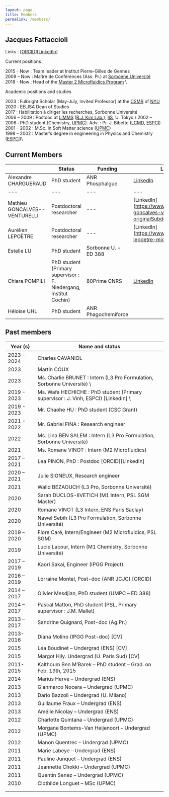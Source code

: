 ```yaml
---
layout: page
title: Members
permalink: /members/
---
```


## Jacques Fattaccioli

Links : [[ORCID](https://orcid.org/0000-0002-0095-2576)][[LinkedIn](https://www.linkedin.com/in/jacquesfattaccioli/)]

Current positions : 

2015 - Now : Team leader at Institut Pierre-Gilles de Gennes \
2009 – Now : Maître de Conférences (Ass. Pr.) at [Sorbonne Université](http://www.sorbonne-universite.fr/) \
2018 - Now : Head of the [Master 2 Microfluidics Program](https://microfluidics-master.fr/) \

Academic positions and studies

2023 : Fulbright Scholar (May-July, Invited Professor) at the [CSMR](https://as.nyu.edu/research-centers/csmr.html) of [NYU](http://www.nyu.edu) \
2020 : EELISA Dean of Studies \
2017 : Habilitation à diriger les recherches, Sorbonne Université  \
2006 – 2009 : Postdoc at [LIMMS](http://limmshp.iis.u-tokyo.ac.jp/) ([B.J. Kim Lab.](http://www.kimlab.iis.u-tokyo.ac.jp/english/index.html)), [IIS](http://iis.u-tokyo.ac.jp/), U. Tokyo  \\
2002 – 2006 : PhD student (Chemistry, [UPMC](http://www.upmc.fr/)). Adv. : Pr. J. Bibette ([LCMD](https://www.lcmd.espci.fr/), [ESPCI](http://www.espci.fr/)) \
2001 – 2002 : M.Sc. in Soft Matter science ([UPMC](http://www.upmc.fr/)) \
1998 – 2002 : Master’s degree in engineering in Physics and Chemistry ([ESPCI](http://www.espci.fr/))\

## Current Members

|  | Status | Funding | LinkedIn Profile  |
|---|---|---|---|
|Alexandre CHARGUERAUD| PhD student | ANR Phosphalgue |[LinkedIn](https://www.linkedin.com/in/alexandre-chargueraud-1018721a5/)|
|---|---|---|---|
|Mathieu GONCALVES--VENTURELLI | Postdoctoral researcher |---| [LinkedIn](https://www.linkedin.com/in/mathieu-goncalves-venturelli/?originalSubdomain=fr|
|Aurélien LEPOËTRE | Postdoctoral researcher |---| [LinkedIn](https://www.linkedin.com/in/aurelien-lepoetre-microfluidics/|
| Estelle LU | PhD student | Sorbonne U. - ED 388 |  |
| Chiara POMPILI | PhD student (Primary supervisor : F. Niedergang, Institut Cochin) | 80Prime CNRS | [LinkedIn](https://www.linkedin.com/in/chiara-pompili-855320230/) |
| Héloïse UHL | PhD student | ANR Phagochemiforce |  |



## Past members

| Year (s) | Name and status |
|---|---|
| 2023 - 2024 | Charles CAVANIOL | Postdoctoral researcher | [LinkedIn](https://www.linkedin.com/in/charles-cavaniol-928268130/?originalSubdomain=fr/) |
| 2023 | Martin COUX | Postdoctoral researcher - ANR Phosphalgues - [LinkedIn](https://www.linkedin.com/in/martin-coux/) |
| 2023 | Ms. Charlie BRUNET : Intern (L3 Pro Formulation, Sorbonne Université) \ |
| 2019 - 2023 | Ms. Wafa HECHICHE : PhD student (Primary supervisor : J. Vinh, ESPCI) [LinkedIn] \ |
| 2019 - 2023 | Mr. Chaohe HU : PhD student (CSC Grant)  |
| 2021 - 2022 | Mr. Gabriel FINA : Research engineer  |
| 2022 | Ms. Lina BEN SALEM : Intern (L3 Pro Formulation, Sorbonne Université)  |
| 2021 | Ms. Romane VINOT : Intern (M2 Microfluidics)  |
| 2017 – 2021 | Lea PINON, PhD : Postdoc [ORCID][LinkedIn]  |
| 2020 – 2021 |  Julie SIGNEUX, Research engineer  |
| 2021 |  Walid BEZAOUCH (L3 Pro, Sorbonne Université)  |
| 2020 |  Sarah DUCLOS-IIVETICH (M1 Intern, PSL SGM Master)  |
| 2020 |  Romane VINOT (L3 Intern, ENS Paris Saclay)  |
| 2020 |  Nawel Sebih (L3 Pro Formulation, Sorbonne Université)  |
| 2019 – 2020 |  Flore Caré, Intern/Engineer (M2 Microfluidics, PSL SGM)  |
| 2019 |  Lucie Lacour, Intern (M1 Chemistry, Sorbonne Université)  |
| 2017 – 2019 |  Kaori Sakai, Engineer (IPGG Project)  |
| 2016 – 2019 |  Lorraine Montel, Post-doc (ANR JCJC) [ORCID]  |
| 2014 – 2017 |  Olivier Mesdjian, PhD student (UMPC – ED 388)  |
| 2014 – 2017 |  Pascal Matton, PhD student (PSL, Primary supervisor : J.M. Mallet)  |
| 2013 – 2017 |  Sandrine Quignard, Post-doc (Ag.Pr.)  |
| 2013-2016 |  Diana Molino (IPGG Post-doc) [CV]  |
| 2015 |  Léa Boudinet – Undergrad (ENS) [CV]  |
| 2015 |  Margot Hily. Undergrad (U. Paris Sud) [CV]  |
| 2011-2015 |  Kalthoum Ben M’Barek – PhD student – Grad. on Feb. 19th, 2015  |
| 2014 | Marius Hervé – Undergrad (ENS) |
| 2013 |  Gianmarco Nocera – Undergrad (UPMC)  |
| 2013 | Dario Bazzoli – Undergrad (U. Milano)  |
| 2013 |  Guillaume Fraux – Undergrad (ENS)  |
| 2013 | Amélie Nicolay – Undergrad (ENS)  |
| 2012 |  Charlotte Quintana – Undergrad (UPMC)  |
| 2012 |  Morgane Bontems-Van Heijenoort – Undergrad (UPMC)  |
| 2012 |  Manon Quentrec – Undergrad (UPMC)  |
| 2011 |  Marie Labeye – Undergrad (ENS)  |
| 2011 |  Pauline Junquet – Undergrad (ENS)  |
| 2011 |  Jeannette Chokki – Undergrad (UPMC)  |
| 2011 |  Quentin Senez – Undergrad (UPMC)  |
| 2010 |  Clothilde Longuet – MSc (UPMC)  |
|  |  |
|  |  |